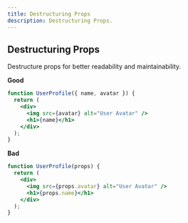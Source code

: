 ```yaml
---
title: Destructuring Props
description: Destructuring Props.
---
```



## Destructuring Props

Destructure props for better readability and maintainability.


**Good**
```jsx
function UserProfile({ name, avatar }) {
  return (
    <div>
      <img src={avatar} alt="User Avatar" />
      <h1>{name}</h1>
    </div>
  );
}
```

**Bad**
```jsx
function UserProfile(props) {
  return (
    <div>
      <img src={props.avatar} alt="User Avatar" />
      <h1>{props.name}</h1>
    </div>
  );
}

```